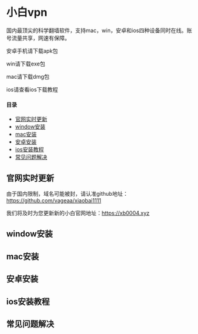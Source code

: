 # 小白vpn
国内最顶尖的科学翻墙软件，支持mac，win，安卓和ios四种设备同时在线。账号流量共享，网速有保障。

安卓手机请下载apk包

win请下载exe包

mac请下载dmg包

ios请查看ios下载教程

#### 目录

- [官网实时更新](#官网实时更新)
- [window安装](#window安装)
- [mac安装](#mac安装)
- [安卓安装](#安卓安装)
- [ios安装教程](#ios安装教程)
- [常见问题解决](#常见问题解决)

## 官网实时更新
由于国内限制，域名可能被封，请认准github地址：https://github.com/vageaa/xiaobai1111

我们将及时为您更新新的小白官网地址：https://xb0004.xyz

## window安装

## mac安装

## 安卓安装

## ios安装教程

## 常见问题解决
